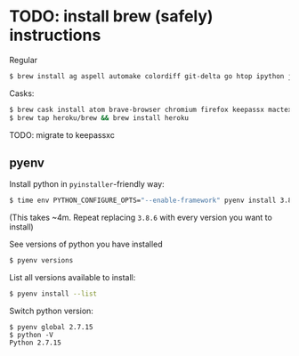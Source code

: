 # TODO: install brew (safely) instructions

Regular
```bash
$ brew install ag aspell automake colordiff git-delta go htop ipython jq macvim pandoc postgresql pyenv ruby sqlite tcl-tk tree vim
```

Casks:
```bash
$ brew cask install atom brave-browser chromium firefox keepassx mactex openssl@1.1 postgres soundflower soundflowerbed transmission tunnelblick virtualbox visual-studio-code vlc
$ brew tap heroku/brew && brew install heroku
```
TODO: migrate to keepassxc

## pyenv

Install python in `pyinstaller`-friendly way:
```bash
$ time env PYTHON_CONFIGURE_OPTS="--enable-framework" pyenv install 3.8.6
```
(This takes ~4m. Repeat replacing `3.8.6` with every version you want to install)

See versions of python you have installed
```bash
$ pyenv versions
```

List all versions available to install:
```bash
$ pyenv install --list
```

Switch python version:
```
$ pyenv global 2.7.15
$ python -V
Python 2.7.15
```
